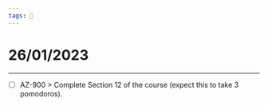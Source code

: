 ```yaml
---
tags: 📆
---
```


# 26/01/2023
---

- [ ] AZ-900 > Complete Section 12 of the course (expect this to take 3 pomodoros).
